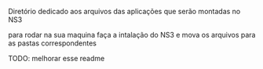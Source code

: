 Diretório dedicado aos arquivos das aplicações que serão montadas no NS3

para rodar na sua maquina faça a intalação do NS3 e mova os arquivos para as pastas correspondentes

TODO: melhorar esse readme